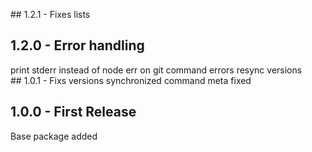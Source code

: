 ## 1.2.1 - Fixes lists
## 1.2.0 - Error handling
print stderr instead of node err on git command errors
resync versions
## 1.0.1 - Fixs
versions synchronized
command meta fixed
## 1.0.0 - First Release
Base package added
